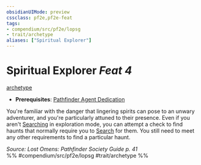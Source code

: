 ```yaml
---
obsidianUIMode: preview
cssclass: pf2e,pf2e-feat
tags:
- compendium/src/pf2e/lopsg
- trait/archetype
aliases: ["Spiritual Explorer"]
---
```

# Spiritual Explorer  *Feat 4*  
[archetype](../../Rules/traits/archetype.md)  

- **Prerequisites**: [Pathfinder Agent Dedication](pathfinder-agent-dedication-lowg.md)

You're familiar with the danger that lingering spirits can pose to an unwary adventurer, and you're particularly attuned to their presence. Even if you aren't [Searching](../../Rules/actions/search.md) in exploration mode, you can attempt a check to find haunts that normally require you to [Search](../../Rules/actions/search.md) for them. You still need to meet any other requirements to find a particular haunt.

*Source: Lost Omens: Pathfinder Society Guide p. 41*  
%% #compendium/src/pf2e/lopsg #trait/archetype %%